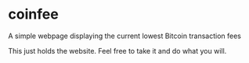 # coinfee
A simple webpage displaying the current lowest Bitcoin transaction fees

This just holds the website. Feel free to take it and do what you will.

